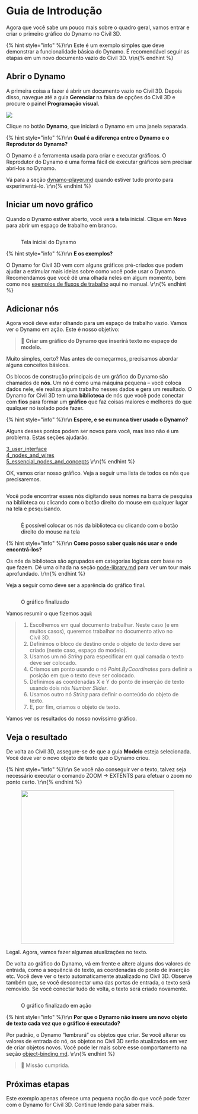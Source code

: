# Guia de Introdução

Agora que você sabe um pouco mais sobre o quadro geral, vamos entrar e criar o primeiro gráfico do Dynamo no Civil 3D.

{% hint style="info" %}\r\n Este é um exemplo simples que deve demonstrar a funcionalidade básica do Dynamo. É recomendável seguir as etapas em um novo documento vazio do Civil 3D. \r\n{% endhint %}

## Abrir o Dynamo

A primeira coisa a fazer é abrir um documento vazio no Civil 3D. Depois disso, navegue até a guia **Gerenciar** na faixa de opções do Civil 3D e procure o painel **Programação visual**.

![](<../.gitbook/assets/image (7).png>)

Clique no botão **Dynamo**, que iniciará o Dynamo em uma janela separada.

{% hint style="info" %}\r\n **Qual é a diferença entre o Dynamo e o Reprodutor do Dynamo?**

O Dynamo é a ferramenta usada para criar e executar gráficos. O Reprodutor do Dynamo é uma forma fácil de executar gráficos sem precisar abri-los no Dynamo.

Vá para a seção [dynamo-player.md](dynamo-player.md "mention") quando estiver tudo pronto para experimentá-lo. \r\n{% endhint %}

## Iniciar um novo gráfico

Quando o Dynamo estiver aberto, você verá a tela inicial. Clique em **Novo** para abrir um espaço de trabalho em branco.

<figure><img src="../.gitbook/assets/c3d-start.png" alt=""><figcaption><p>Tela inicial do Dynamo</p></figcaption></figure>

{% hint style="info" %}\r\n **E os exemplos?**

O Dynamo for Civil 3D vem com alguns gráficos pré-criados que podem ajudar a estimular mais ideias sobre como você pode usar o Dynamo. Recomendamos que você dê uma olhada neles em algum momento, bem como nos [exemplos de fluxos de trabalho](sample-workflows/ "mention") aqui no manual. \r\n{% endhint %}

## Adicionar nós

Agora você deve estar olhando para um espaço de trabalho vazio. Vamos ver o Dynamo em ação. Este é nosso objetivo:

>  :dart: **Criar um gráfico do Dynamo que inserirá texto no espaço do modelo.**

Muito simples, certo? Mas antes de começarmos, precisamos abordar alguns conceitos básicos.

Os blocos de construção principais de um gráfico do Dynamo são chamados de **nós**. Um nó é como uma máquina pequena – você coloca dados nele, ele realiza algum trabalho nesses dados e gera um resultado. O Dynamo for Civil 3D tem uma **biblioteca** de nós que você pode conectar com **fios** para formar um **gráfico** que faz coisas maiores e melhores do que qualquer nó isolado pode fazer.

{% hint style="info" %}\r\n **Espere, e se eu nunca tiver usado o Dynamo?**

Alguns desses pontos podem ser novos para você, mas isso não é um problema. Estas seções ajudarão.

[3_user_interface](../3\_user\_interface/ "mention")\
[4_nodes_and_wires](../4\_nodes\_and\_wires/ "mention")\
[5_essencial_nodes_and_concepts](../5\_essential\_nodes\_and\_concepts/ "mention") \r\n{% endhint %}

OK, vamos criar nosso gráfico. Veja a seguir uma lista de todos os nós que precisaremos.

<figure><img src="../.gitbook/assets/c3d-create-text-node-list.png" alt=""><figcaption></figcaption></figure>

Você pode encontrar esses nós digitando seus nomes na barra de pesquisa na biblioteca ou clicando com o botão direito do mouse em qualquer lugar na tela e pesquisando.

<figure><img src="../.gitbook/assets/c3d-create-text-node-placement.gif" alt=""><figcaption><p>É possível colocar os nós da biblioteca ou clicando com o botão direito do mouse na tela</p></figcaption></figure>

{% hint style="info" %}\r\n **Como posso saber quais nós usar e onde encontrá-los?**

Os nós da biblioteca são agrupados em categorias lógicas com base no que fazem. Dê uma olhada na seção [node-library.md](node-library.md "mention") para ver um tour mais aprofundado. \r\n{% endhint %}

Veja a seguir como deve ser a aparência do gráfico final.

<figure><img src="../.gitbook/assets/c3d-text-create-final (2).png" alt=""><figcaption><p>O gráfico finalizado</p></figcaption></figure>

Vamos resumir o que fizemos aqui:

> 1. Escolhemos em qual documento trabalhar. Neste caso (e em muitos casos), queremos trabalhar no documento ativo no Civil 3D.
> 2. Definimos o bloco de destino onde o objeto de texto deve ser criado (neste caso, espaço do modelo).
> 3. Usamos um nó _String_ para especificar em qual camada o texto deve ser colocado.
> 4. Criamos um ponto usando o nó _Point.ByCoordinates_ para definir a posição em que o texto deve ser colocado.
> 5. Definimos as coordenadas X e Y do ponto de inserção de texto usando dois nós _Number Slider_.
> 6. Usamos outro nó _String_ para definir o conteúdo do objeto de texto.
> 7. E, por fim, criamos o objeto de texto.

Vamos ver os resultados do nosso novíssimo gráfico.

## Veja o resultado

De volta ao Civil 3D, assegure-se de que a guia **Modelo** esteja selecionada. Você deve ver o novo objeto de texto que o Dynamo criou.

{% hint style="info" %}\r\n Se você não conseguir ver o texto, talvez seja necessário executar o comando ZOOM -> EXTENTS para efetuar o zoom no ponto certo. \r\n{% endhint %}

<figure><img src="../.gitbook/assets/c3d-create-text-result.png" alt="" width="413"><figcaption></figcaption></figure>

Legal. Agora, vamos fazer algumas atualizações no texto.

De volta ao gráfico do Dynamo, vá em frente e altere alguns dos valores de entrada, como a sequência de texto, as coordenadas do ponto de inserção etc. Você deve ver o texto automaticamente atualizado no Civil 3D. Observe também que, se você desconectar uma das portas de entrada, o texto será removido. Se você conectar tudo de volta, o texto será criado novamente. 

<div data-full-width="false">

<figure><img src="../.gitbook/assets/c3d-create-text.gif" alt=""><figcaption><p>O gráfico finalizado em ação</p></figcaption></figure>

</div>

{% hint style="info" %}\r\n **Por que o Dynamo não insere um novo objeto de texto cada vez que o gráfico é executado?**

Por padrão, o Dynamo “lembrará” os objetos que criar. Se você alterar os valores de entrada do nó, os objetos no Civil 3D serão atualizados em vez de criar objetos novos. Você pode ler mais sobre esse comportamento na seção [object-binding.md](advanced-topics/object-binding.md "mention"). \r\n{% endhint %}

> :tada: Missão cumprida.

## Próximas etapas

Este exemplo apenas oferece uma pequena noção do que você pode fazer com o Dynamo for Civil 3D. Continue lendo para saber mais.
